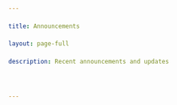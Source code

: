 ```yaml
---
title: Announcements
layout: page-full
description: Recent announcements and updates

---
```


<style type="text/css">
<!--
.display_archive {
display: grid;
grid-template-columns: repeat(auto-fill, minmax(15em, 1fr));
grid-auto-rows: 1fr;
grid-gap: 2em;
}
.campaign {
border-style: solid; border-width: thin; border-color: rgb(204, 204, 204); 
padding: 2.5em 1.875em 2.5em 1.875em; 
}
a {
font-size: 1.75em;
font-weight: lighter;
text-decoration: none;
text-transform: capitalize;
color: grey;
display: block;
margin-top: 1em;
}
//-->
</style>
<script language="javascript" src="//outlook.us10.list-manage.com/generate-js/?u=12a6ecea8fbc1ad37a233cac1&fid=17501&show=9" type="text/javascript"></script>
